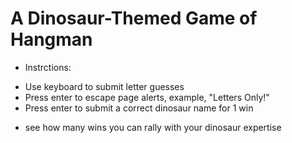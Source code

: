 # A Dinosaur-Themed Game of Hangman

- Instrctions:

* Use keyboard to submit letter guesses
* Press enter to escape page alerts, example, "Letters Only!"
* Press enter to submit a correct dinosaur name for 1 win
- see how many wins you can rally with your dinosaur expertise
